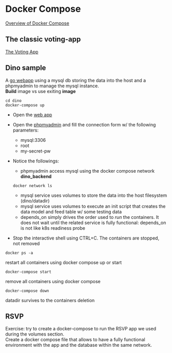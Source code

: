 # Docker Compose

[Overview of Docker Compose](https://docs.docker.com/compose/)

## The classic voting-app
[The Voting App](https://github.com/dockersamples/example-voting-app)

## Dino sample
A [go webapp](https://learning.oreilly.com/videos/modern-golang-programming/9781787125254) using a mysql db storing the data into the host and a phpmyadmin to manage the mysql instance.  
**Build** image vs use exiting **image**
```
cd dino
docker-compose up
```

- Open the [web app](http://localhost:8080)

- Open the [phpmyadmin](http://localhost:8081) and fill the connection form w/ the following parameters:
  - mysql:3306
  - root
  - my-secret-pw

- Notice the followings:  
  - phpmyadmin access mysql using the docker compose network **dino_backend**
  ```
  docker network ls
  ```
  - mysql service uses volumes to store the data into the host filesystem (dino/datadir)
  - mysql service uses volumes to execute an init script that creates the data model and feed table w/ some testing data
  - depends_on simply drives the order used to *run* the containers. It does not wait until the related service is fully functional: depends_on is not like k8s readiness probe

- Stop the interactive shell using CTRL+C. The containers are stopped, not removed
```
docker ps -a
```

restart all containers using docker compose up or start
```
docker-compose start
```

remove all containers using docker compose
```
docker-compose down
```

datadir survives to the containers deletion

## RSVP

Exercise: try to create a docker-compose to run the RSVP app we used during the volumes section.  
Create a docker compose file that allows to have a fully functional environment with the app and the database within the same network.  
